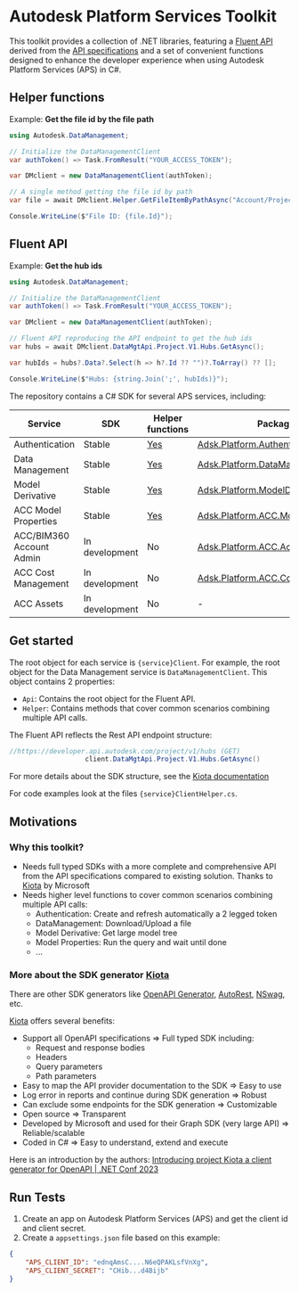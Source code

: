 # Autodesk Platform Services Toolkit

This toolkit provides a collection of .NET libraries, featuring a [Fluent API](https://dzone.com/articles/java-fluent-api) derived from the [API specifications](https://swagger.io/specification/) and a set of convenient functions designed to enhance the developer experience when using Autodesk Platform Services (APS) in C#.

## Helper functions

Example:
**Get the file id by the file path**

```csharp
using Autodesk.DataManagement;

// Initialize the DataManagementClient
var authToken() => Task.FromResult("YOUR_ACCESS_TOKEN");

var DMclient = new DataManagementClient(authToken);

// A single method getting the file id by path
var file = await DMclient.Helper.GetFileItemByPathAsync("Account/Project/Folder/SubFolder/FileName.ext");

Console.WriteLine($"File ID: {file.Id}");    
```

## Fluent API

Example: **Get the hub ids**

```csharp
using Autodesk.DataManagement;

// Initialize the DataManagementClient
var authToken() => Task.FromResult("YOUR_ACCESS_TOKEN");

var DMclient = new DataManagementClient(authToken);

// Fluent API reproducing the API endpoint to get the hub ids
var hubs = await DMclient.DataMgtApi.Project.V1.Hubs.GetAsync();

var hubIds = hubs?.Data?.Select(h => h?.Id ?? "")?.ToArray() ?? [];

Console.WriteLine($"Hubs: {string.Join(';', hubIds)}");  
```

The repository contains a C# SDK for several APS services, including:

| Service | SDK | Helper functions | Package |
|--|--|--|--|
| Authentication | Stable | [Yes](https://adsk-duszykf.github.io/Adsk.Platform.Toolkit/api/Autodesk.Authentication.Helpers.AuthenticationClientHelper.html) | [Adsk.Platform.Authentication](https://www.nuget.org/packages/Adsk.Platform.Authentication) |
| Data Management | Stable | [Yes](https://adsk-duszykf.github.io/Adsk.Platform.Toolkit/api/Autodesk.DataManagement.Helpers.DataManagementClientHelper.html) | [Adsk.Platform.DataManagement](https://www.nuget.org/packages/Adsk.Platform.DataManagement) |
| Model Derivative | Stable | [Yes](https://adsk-duszykf.github.io/Adsk.Platform.Toolkit/api/Autodesk.ModelDerivative.Helpers.ModelDerivativeClientHelper.html) | [Adsk.Platform.ModelDerivative](https://www.nuget.org/packages/Adsk.Platform.ModelDerivative) |
| ACC Model Properties | Stable | [Yes](https://adsk-duszykf.github.io/Adsk.Platform.Toolkit/api/Autodesk.ACC.ModelProperties.Helpers.ModelPropertiesClientHelper.html) | [Adsk.Platform.ACC.ModelProperties](https://www.nuget.org/packages/Adsk.Platform.ACC.ModelProperties) |
| ACC/BIM360 Account Admin | In development | No | [Adsk.Platform.ACC.AccountAdmin](https://www.nuget.org/packages/Adsk.Platform.ACC.AccountAdmin) |
| ACC Cost Management | In development | No | [Adsk.Platform.ACC.CostManagement](https://www.nuget.org/packages/Adsk.Platform.ACC.CostManagement) |
| ACC Assets | In development | No | - |

## Get started

The root object for each service is `{service}Client`. For example, the root object for the Data Management service is `DataManagementClient`.
This object contains 2 properties:

- `Api`: Contains the root object for the Fluent API.
- `Helper`: Contains methods that cover common scenarios combining multiple API calls.

The Fluent API reflects the Rest API endpoint structure:

````csharp
//https://developer.api.autodesk.com/project/v1/hubs (GET)
                   client.DataMgtApi.Project.V1.Hubs.GetAsync()
````

For more details about the SDK structure, see the [Kiota documentation](https://learn.microsoft.com/en-us/openapi/kiota/request-builders)

For code examples look at the files `{service}ClientHelper.cs`.

## Motivations

### Why this toolkit?

- Needs full typed SDKs with a more complete and comprehensive API from the API specifications compared to existing solution. Thanks to [Kiota](https://learn.microsoft.com/en-us/openapi/kiota/overview) by Microsoft
- Needs higher level functions to cover common scenarios combining multiple API calls:
  - Authentication: Create and refresh automatically a 2 legged token
  - DataManagement: Download/Upload a file
  - Model Derivative: Get large model tree
  - Model Properties: Run the query and wait until done
  - ...

### More about the SDK generator [Kiota](https://learn.microsoft.com/en-us/openapi/kiota/overview)

There are other SDK generators like [OpenAPI Generator](https://github.com/OpenAPITools/openapi-generator), [AutoRest](https://github.com/Azure/autorest), [NSwag](https://github.com/RicoSuter/NSwag), etc.

[Kiota](https://learn.microsoft.com/en-us/openapi/kiota/overview) offers several benefits:

- Support all OpenAPI specifications => Full typed SDK including:
  - Request and response bodies
  - Headers
  - Query parameters
  - Path parameters
- Easy to map the API provider documentation to the SDK => Easy to use
- Log error in reports and continue during SDK generation => Robust
- Can exclude some endpoints for the SDK generation => Customizable
- Open source => Transparent
- Developed by Microsoft and used for their Graph SDK (very large API) => Reliable/scalable
- Coded in C# => Easy to understand, extend and execute

Here is an introduction by the authors: [Introducing project Kiota a client generator for OpenAPI | .NET Conf 2023](https://www.youtube.com/watch?v=sQ9Pv-rQ1s8)

## Run Tests

1. Create an app on Autodesk Platform Services (APS) and get the client id and client secret.
1. Create a `appsettings.json` file based on this example:

````json
{
    "APS_CLIENT_ID": "ednqAmsC....N6eQPAKLsfVnXg",
    "APS_CLIENT_SECRET": "CHib...d4Bijb"
}
````

